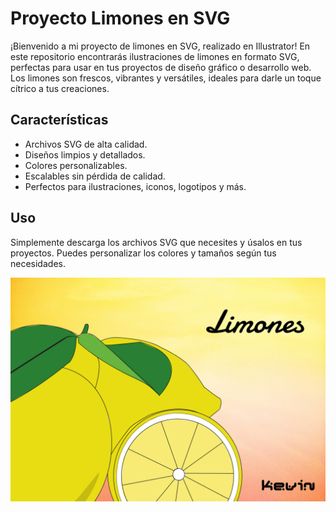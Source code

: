 # Proyecto Limones en SVG

¡Bienvenido a mi proyecto de limones en SVG, realizado en Illustrator! En este repositorio encontrarás ilustraciones de limones en formato SVG, perfectas para usar en tus proyectos de diseño gráfico o desarrollo web. Los limones son frescos, vibrantes y versátiles, ideales para darle un toque cítrico a tus creaciones.

## Características

- Archivos SVG de alta calidad.
- Diseños limpios y detallados.
- Colores personalizables.
- Escalables sin pérdida de calidad.
- Perfectos para ilustraciones, iconos, logotipos y más.

## Uso

Simplemente descarga los archivos SVG que necesites y úsalos en tus proyectos. Puedes personalizar los colores y tamaños según tus necesidades.

![Lemons](/preview.jpg)

